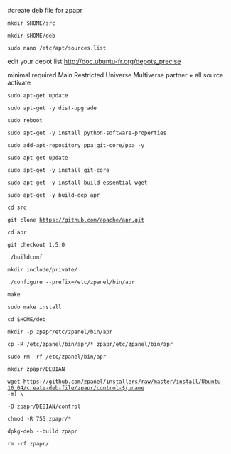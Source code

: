 #create deb file for zpapr

<code>mkdir $HOME/src</code>

<code>mkdir $HOME/deb</code>

<code>sudo nano /etc/apt/sources.list</code>

edit your depot list http://doc.ubuntu-fr.org/depots_precise

minimal required Main Restricted Universe Multiverse partner + all source activate


<code>sudo apt-get update</code>

<code>sudo apt-get -y dist-upgrade</code>


<code>sudo reboot</code>

<code>sudo apt-get -y install python-software-properties</code>

<code>sudo add-apt-repository ppa:git-core/ppa -y</code>

<code>sudo apt-get update</code>

<code>sudo apt-get -y install git-core</code>

<code>sudo apt-get -y install build-essential wget</code>

<code>sudo apt-get -y build-dep apr</code>

<code>cd src</code>


<code>git clone https://github.com/apache/apr.git</code>

<code>cd apr</code>

<code>git checkout 1.5.0</code>

<code>./buildconf</code>

<code>mkdir include/private/</code>

<code>./configure --prefix=/etc/zpanel/bin/apr</code>

<code>make</code>

<code>sudo make install</code>

<code>cd $HOME/deb</code>

<code>mkdir -p zpapr/etc/zpanel/bin/apr</code>

<code>cp -R /etc/zpanel/bin/apr/* zpapr/etc/zpanel/bin/apr</code>

<code>sudo rm -rf /etc/zpanel/bin/apr</code>

<code>mkdir zpapr/DEBIAN</code>

<code>wget https://github.com/zpanel/installers/raw/master/install/Ubuntu-16_04/create-deb-file/zpapr/control-$(uname -m) \ </code>

<code>-O zpapr/DEBIAN/control</code>

<code>chmod -R 755 zpapr/*</code>

<code>dpkg-deb --build zpapr</code>

<code>rm -rf zpapr/</code>
